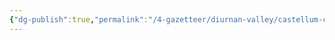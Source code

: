 ```yaml
---
{"dg-publish":true,"permalink":"/4-gazetteer/diurnan-valley/castellum-chryse/imperial-reliquary/","noteIcon":""}
---
```


